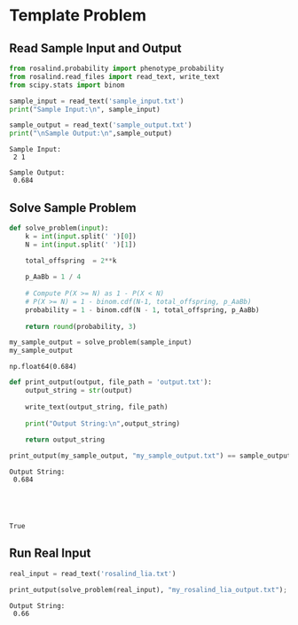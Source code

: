 ---
---

# Template Problem

## Read Sample Input and Output


```python
from rosalind.probability import phenotype_probability
from rosalind.read_files import read_text, write_text
from scipy.stats import binom
```


```python
sample_input = read_text('sample_input.txt')
print("Sample Input:\n", sample_input)

sample_output = read_text('sample_output.txt')
print("\nSample Output:\n",sample_output)
```

    Sample Input:
     2 1
    
    Sample Output:
     0.684


## Solve Sample Problem


```python
def solve_problem(input):
    k = int(input.split(' ')[0])
    N = int(input.split(' ')[1])

    total_offspring  = 2**k	
        
    p_AaBb = 1 / 4
    
    # Compute P(X >= N) as 1 - P(X < N)
    # P(X >= N) = 1 - binom.cdf(N-1, total_offspring, p_AaBb)
    probability = 1 - binom.cdf(N - 1, total_offspring, p_AaBb)
    
    return round(probability, 3)

```


```python
my_sample_output = solve_problem(sample_input)
my_sample_output
```




    np.float64(0.684)




```python
def print_output(output, file_path = 'output.txt'):
    output_string = str(output)
    
    write_text(output_string, file_path)
    
    print("Output String:\n",output_string)
        
    return output_string


```


```python
print_output(my_sample_output, "my_sample_output.txt") == sample_output
```

    Output String:
     0.684





    True



## Run Real Input


```python
real_input = read_text('rosalind_lia.txt')

print_output(solve_problem(real_input), "my_rosalind_lia_output.txt");
```

    Output String:
     0.66


